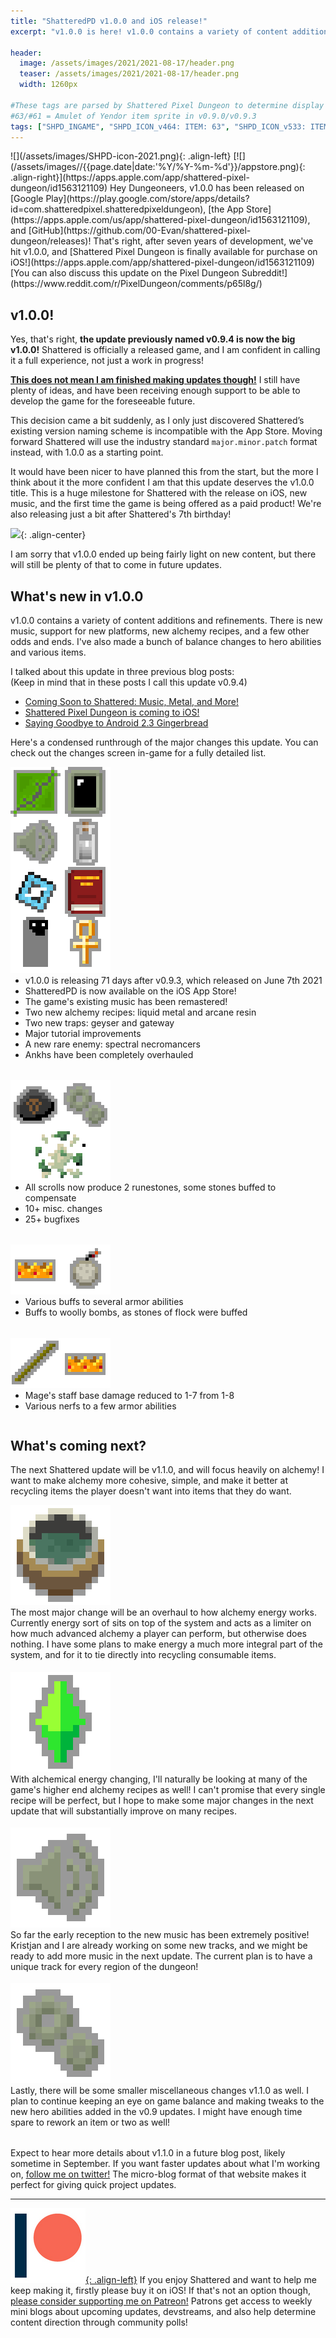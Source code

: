 ```yaml
---
title: "ShatteredPD v1.0.0 and iOS release!"
excerpt: "v1.0.0 is here! v1.0.0 contains a variety of content additions and refinements. There is new music, support for new platforms, new alchemy recipes, and a few other odds and ends. I've also made a bunch of balance changes to hero abilities and various items."

header:
  image: /assets/images/2021/2021-08-17/header.png
  teaser: /assets/images/2021/2021-08-17/header.png
  width: 1260px

#These tags are parsed by Shattered Pixel Dungeon to determine display in its news feed
#63/#61 = Amulet of Yendor item sprite in v0.9.0/v0.9.3
tags: ["SHPD_INGAME", "SHPD_ICON_v464: ITEM: 63", "SHPD_ICON_v533: ITEM: 61"]
---
```


<div markdown="1" style="display: inline-block;">
![](/assets/images/SHPD-icon-2021.png){: .align-left} [![](/assets/images//{{page.date|date:'%Y/%Y-%m-%d'}}/appstore.png){: .align-right}](https://apps.apple.com/app/shattered-pixel-dungeon/id1563121109) Hey Dungeoneers, v1.0.0 has been released on [Google Play](https://play.google.com/store/apps/details?id=com.shatteredpixel.shatteredpixeldungeon), [the App Store](https://apps.apple.com/us/app/shattered-pixel-dungeon/id1563121109), and [GitHub](https://github.com/00-Evan/shattered-pixel-dungeon/releases)! That's right, after seven years of development, we've hit v1.0.0, and [Shattered Pixel Dungeon is finally available for purchase on iOS!](https://apps.apple.com/app/shattered-pixel-dungeon/id1563121109)
</div>
[You can also discuss this update on the Pixel Dungeon Subreddit!](https://www.reddit.com/r/PixelDungeon/comments/p65l8g/)

## v1.0.0!

Yes, that's right, **the update previously named v0.9.4 is now the big v1.0.0!** Shattered is officially a released game, and I am confident in calling it a full experience, not just a work in progress!

<u><b>This does not mean I am finished making updates though!</b></u> I still have plenty of ideas, and have been receiving enough support to be able to develop the game for the foreseeable future.

This decision came a bit suddenly, as I only just discovered Shattered’s existing version naming scheme is incompatible with the App Store. Moving forward Shattered will use the industry standard `major.minor.patch` format instead, with 1.0.0 as a starting point.

It would have been nicer to have planned this from the start, but the more I think about it the more confident I am that this update deserves the v1.0.0 title. This is a huge milestone for Shattered with the release on iOS, new music, and the first time the game is being offered as a paid product! We're also releasing just a bit after Shattered's 7th birthday!

![](/assets/images/{{page.date|date:'%Y/%Y-%m-%d'}}/timeline.png){: .align-center}

I am sorry that v1.0.0 ended up being fairly light on new content, but there will still be plenty of that to come in future updates.

## What's new in v1.0.0

v1.0.0 contains a variety of content additions and refinements. There is new music, support for new platforms, new alchemy recipes, and a few other odds and ends. I've also made a bunch of balance changes to hero abilities and various items.

I talked about this update in three previous blog posts:<br>
(Keep in mind that in these posts I call this update v0.9.4)
- [Coming Soon to Shattered: Music, Metal, and More!](/blog/coming-soon-to-shattered-music-metal-&-more.html)
- [Shattered Pixel Dungeon is coming to iOS!](/blog/shattered-pixel-dungeon-is-coming-to-ios.html)
- [Saying Goodbye to Android 2.3 Gingerbread](/blog/saying-goodbye-to-android-2.3-gingerbread.html)

Here's a condensed runthrough of the major changes this update. You can check out the changes screen in-game for a fully detailed list.

<div style="display: inline-block; margin-bottom: 1.3em; width: 100%">
<p style="margin: 0px"><img src="/assets/images/2021/2021-08-17/new.png" alt="" class="align-left"></p>
<ul style="margin-top: 0px">
  <li>v1.0.0 is releasing 71 days after v0.9.3, which released on June 7th 2021</li>
  <li>ShatteredPD is now available on the iOS App Store!</li>
  <li>The game's existing music has been remastered!</li>
  <li>Two new alchemy recipes: liquid metal and arcane resin</li>
  <li>Two new traps: geyser and gateway</li>
  <li>Major tutorial improvements</li>
  <li>A new rare enemy: spectral necromancers</li>
  <li>Ankhs have been completely overhauled</li>
</ul>
</div>

<div style="display: inline-block; margin-bottom: 1.3em; width: 100%">
<p style="margin: 0px"><img src="/assets/images/2021/2021-08-17/changes.png" alt="" class="align-left"></p>
<ul style="margin-top: 0px">
  <li>All scrolls now produce 2 runestones, some stones buffed to compensate</li>
  <li>10+ misc. changes</li>
  <li>25+ bugfixes</li>
</ul>
</div>

<div style="display: inline-block; margin-bottom: 1.3em; width: 100%">
<p style="margin: 0px"><img src="/assets/images/2021/2021-08-17/buffs.png" alt="" class="align-left"></p>
<ul style="margin-top: 0px">
  <li>Various buffs to several armor abilities</li>
  <li>Buffs to woolly bombs, as stones of flock were buffed</li>
</ul>
</div>

<div style="display: inline-block; width: 100%">
<p style="margin: 0px"><img src="/assets/images/2021/2021-08-17/nerfs.png" alt="" class="align-left"></p>
<ul style="margin-top: 0px">
  <li>Mage's staff base damage reduced to 1-7 from 1-8</li>
  <li>Various nerfs to a few armor abilities</li>
</ul>
</div>

## What's coming next?

The next Shattered update will be v1.1.0, and will focus heavily on alchemy! I want to make alchemy more cohesive, simple, and make it better at recycling items the player doesn't want into items that they do want.

<div style="display: inline-block; margin-bottom: 1.3em; width: 100%">
<p style="margin: 0px"><img src="/assets/images/2021/2021-08-17/energy.png" alt="" class="align-left"></p>
The most major change will be an overhaul to how alchemy energy works. Currently energy sort of sits on top of the system and acts as a limiter on how much advanced alchemy a player can perform, but otherwise does nothing. I have some plans to make energy a much more integral part of the system, and for it to tie directly into recycling consumable items.
</div>

<div style="display: inline-block; margin-bottom: 1.3em; width: 100%">
<p style="margin: 0px"><img src="/assets/images/2021/2021-08-17/alchemize.png" alt="" class="align-left"></p>
With alchemical energy changing, I'll naturally be looking at many of the game's higher end alchemy recipes as well! I can't promise that every single recipe will be perfect, but I hope to make some major changes in the next update that will substantially improve on many recipes.
</div>

<div style="display: inline-block; margin-bottom: 1.3em; width: 100%">
<p style="margin: 0px"><img src="/assets/images/2021/2021-08-17/music.png" alt="" class="align-left"></p>
So far the early reception to the new music has been extremely positive! Kristjan and I are already working on some new tracks, and we might be ready to add more music in the next update. The current plan is to have a unique track for every region of the dungeon!
</div>

<div style="display: inline-block; margin-bottom: 1.3em; width: 100%">
<p style="margin: 0px"><img src="/assets/images/2021/2021-08-17/misc.png" alt="" class="align-left"></p>
Lastly, there will be some smaller miscellaneous changes v1.1.0 as well. I plan to continue keeping an eye on game balance and making tweaks to the new hero abilities added in the v0.9 updates. I might have enough time spare to rework an item or two as well!
</div>

Expect to hear more details about v1.1.0 in a future blog post, likely sometime in September. If you want faster updates about what I'm working on, [follow me on twitter!](https://twitter.com/ShatteredPixel) The micro-blog format of that website makes it perfect for giving quick project updates.

---

[![](/assets/images/patreon-icon.png){: .align-left}](https://www.patreon.com/ShatteredPixel) If you enjoy Shattered and want to help me keep making it, firstly please buy it on iOS! If that's not an option though, [please consider supporting me on Patreon!](https://www.patreon.com/ShatteredPixel) Patrons get access to weekly mini blogs about upcoming updates, devstreams, and also help determine content direction through community polls!